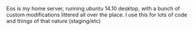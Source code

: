Eos is my home server, running ubuntu 14.10 desktop, with a bunch of custom modifications littered all over the place. I use this for lots of code and things of that nature (staging/etc)
